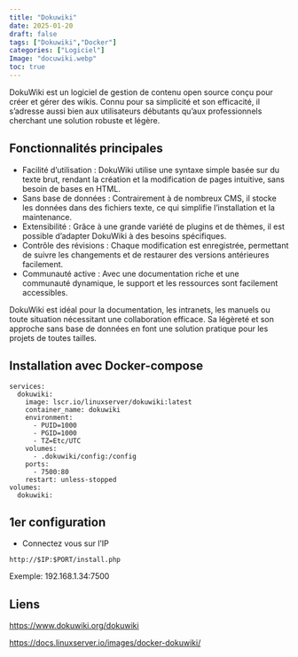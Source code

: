 ```yaml
---
title: "Dokuwiki"
date: 2025-01-20
draft: false
tags: ["Dokuwiki","Docker"]
categories: ["Logiciel"]
Image: "docuwiki.webp"
toc: true
---
```


DokuWiki est un logiciel de gestion de contenu open source conçu pour créer et gérer des wikis. Connu pour sa simplicité et son efficacité, il s’adresse aussi bien aux utilisateurs débutants qu’aux professionnels cherchant une solution robuste et légère.

<!--more-->


## Fonctionnalités principales

- Facilité d’utilisation : DokuWiki utilise une syntaxe simple basée sur du texte brut, rendant la création et la modification de pages intuitive, sans besoin de bases en HTML.
- Sans base de données : Contrairement à de nombreux CMS, il stocke les données dans des fichiers texte, ce qui simplifie l’installation et la maintenance.
- Extensibilité : Grâce à une grande variété de plugins et de thèmes, il est possible d’adapter DokuWiki à des besoins spécifiques.
- Contrôle des révisions : Chaque modification est enregistrée, permettant de suivre les changements et de restaurer des versions antérieures facilement.
- Communauté active : Avec une documentation riche et une communauté dynamique, le support et les ressources sont facilement accessibles.



DokuWiki est idéal pour la documentation, les intranets, les manuels ou toute situation nécessitant une collaboration efficace. Sa légèreté et son approche sans base de données en font une solution pratique pour les projets de toutes tailles.



## Installation avec Docker-compose
```
services:
  dokuwiki:
    image: lscr.io/linuxserver/dokuwiki:latest
    container_name: dokuwiki
    environment:
      - PUID=1000
      - PGID=1000
      - TZ=Etc/UTC
    volumes:
      - .dokuwiki/config:/config
    ports:
      - 7500:80
    restart: unless-stopped
volumes:
  dokuwiki:
```

## 1er configuration 
- Connectez vous sur l’IP

```http://$IP:$PORT/install.php```

Exemple: 192.168.1.34:7500

## Liens

https://www.dokuwiki.org/dokuwiki

https://docs.linuxserver.io/images/docker-dokuwiki/

